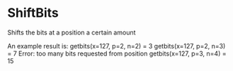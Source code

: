 # ShiftBits
Shifts the bits at a position a certain amount

An example result is:
getbits(x=127, p=2, n=2) = 3
getbits(x=127, p=2, n=3) = 7
Error: too many bits requested from position
getbits(x=127, p=3, n=4) = 15
